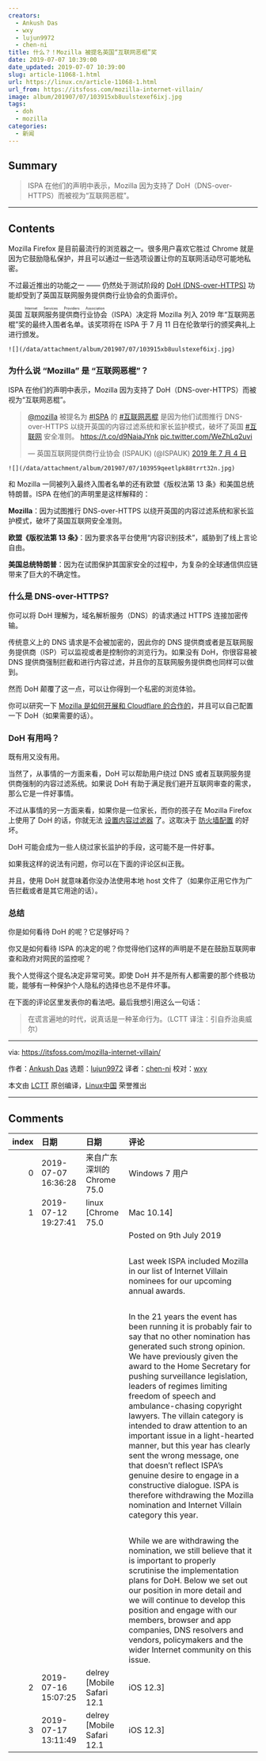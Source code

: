 ```yaml
---
creators:
  - Ankush Das
  - wxy
  - lujun9972
  - chen-ni
title: 什么？！Mozilla 被提名英国“互联网恶棍”奖
date: 2019-07-07 10:39:00
date_updated: 2019-07-07 10:39:00
slug: article-11068-1.html
url: https://linux.cn/article-11068-1.html
url_from: https://itsfoss.com/mozilla-internet-villain/
image: album/201907/07/103915xb8uulstexef6ixj.jpg
tags:
  - doh
  - mozilla
categories:
  - 新闻
---
```


## Summary

> ISPA 在他们的声明中表示，Mozilla 因为支持了 DoH（DNS-over-HTTPS）而被视为“互联网恶棍”。

***

<!-- more -->

## Contents

Mozilla Firefox 是目前最流行的浏览器之一。很多用户喜欢它胜过 Chrome 就是因为它鼓励隐私保护，并且可以通过一些选项设置让你的互联网活动尽可能地私密。

不过最近推出的功能之一 —— 仍然处于测试阶段的 [DoH (DNS-over-HTTPS)](https://en.wikipedia.org/wiki/DNS_over_HTTPS) 功能却受到了英国互联网服务提供商行业协会的负面评价。

英国<ruby> 互联网服务提供商行业协会 <rt>  Internet Services Providers Association </rt></ruby>（ISPA）决定将 Mozilla 列入 2019 年“互联网恶棍”奖的最终入围者名单。该奖项将在 ISPA 于 7 月 11 日在伦敦举行的颁奖典礼上进行颁发。

`![](/data/attachment/album/201907/07/103915xb8uulstexef6ixj.jpg)`

### 为什么说 “Mozilla” 是 “互联网恶棍”？

ISPA 在他们的声明中表示，Mozilla 因为支持了 DoH（DNS-over-HTTPS）而被视为“互联网恶棍”。

> 
> [@mozilla](https://twitter.com/mozilla?ref_src=twsrc%5Etfw) 被提名为 [#ISPA](https://twitter.com/hashtag/ISPAs?src=hash&ref_src=twsrc%5Etfw) 的 [#互联网恶棍](https://twitter.com/hashtag/InternetVillain?src=hash&ref_src=twsrc%5Etfw) 是因为他们试图推行 DNS-over-HTTPS 以绕开英国的内容过滤系统和家长监护模式，破坏了英国 [#互联网](https://twitter.com/hashtag/internet?src=hash&ref_src=twsrc%5Etfw) 安全准则。 <https://t.co/d9NaiaJYnk> [pic.twitter.com/WeZhLq2uvi](https://t.co/WeZhLq2uvi)
> 
> 
> — 英国互联网提供商行业协会 (ISPAUK) (@ISPAUK) [2019 年 7 月 4 日](https://twitter.com/ISPAUK/status/1146725374455373824?ref_src=twsrc%5Etfw)
> 
> 
> 

`![](/data/attachment/album/201907/07/103959qeetlpk88trrt32n.jpg)`

和 Mozilla 一同被列入最终入围者名单的还有欧盟《版权法第 13 条》和美国总统特朗普。ISPA 在他们的声明里是这样解释的：

**Mozilla**：因为试图推行 DNS-over-HTTPS 以绕开英国的内容过滤系统和家长监护模式，破坏了英国互联网安全准则。

**欧盟《版权法第 13 条》**：因为要求各平台使用“内容识别技术”，威胁到了线上言论自由。

**美国总统特朗普**：因为在试图保护其国家安全的过程中，为复杂的全球通信供应链带来了巨大的不确定性。

### 什么是 DNS-over-HTTPS?

你可以将 DoH 理解为，域名解析服务（DNS）的请求通过 HTTPS 连接加密传输。

传统意义上的 DNS 请求是不会被加密的，因此你的 DNS 提供商或者是互联网服务提供商（ISP）可以监视或者是控制你的浏览行为。如果没有 DoH，你很容易被 DNS 提供商强制拦截和进行内容过滤，并且你的互联网服务提供商也同样可以做到。

然而 DoH 颠覆了这一点，可以让你得到一个私密的浏览体验。

你可以研究一下 [Mozilla 是如何开展和 Cloudflare 的合作的](https://blog.nightly.mozilla.org/2018/06/01/improving-dns-privacy-in-firefox/)，并且可以自己配置一下 DoH（如果需要的话）。

### DoH 有用吗？

既有用又没有用。

当然了，从事情的一方面来看，DoH 可以帮助用户绕过 DNS 或者互联网服务提供商强制的内容过滤系统。如果说 DoH 有助于满足我们避开互联网审查的需求，那么它是一件好事情。

不过从事情的另一方面来看，如果你是一位家长，而你的孩子在 Mozilla Firefox 上使用了 DoH 的话，你就无法 [设置内容过滤器](https://itsfoss.com/how-to-block-porn-by-content-filtering-on-ubuntu/) 了。这取决于 [防火墙配置](https://itsfoss.com/set-up-firewall-gufw/) 的好坏。

DoH 可能会成为一些人绕过家长监护的手段，这可能不是一件好事。

如果我这样的说法有问题，你可以在下面的评论区纠正我。

并且，使用 DoH 就意味着你没办法使用本地 host 文件了（如果你正用它作为广告拦截或者是其它用途的话）。

### 总结

你是如何看待 DoH 的呢？它足够好吗？

你又是如何看待 ISPA 的决定的呢？你觉得他们这样的声明是不是在鼓励互联网审查和政府对网民的监控呢？

我个人觉得这个提名决定非常可笑。即使 DoH 并不是所有人都需要的那个终极功能，能够有一种保护个人隐私的选择也总不是件坏事。

在下面的评论区里发表你的看法吧。最后我想引用这么一句话：

> 
> 在谎言遍地的时代，说真话是一种革命行为。（LCTT 译注：引自乔治奥威尔）
> 
> 
> 

---

via: <https://itsfoss.com/mozilla-internet-villain/>

作者：[Ankush Das](https://itsfoss.com/author/ankush/) 选题：[lujun9972](https://github.com/lujun9972) 译者：[chen-ni](https://github.com/chen-ni) 校对：[wxy](https://github.com/wxy)

本文由 [LCTT](https://github.com/LCTT/TranslateProject) 原创编译，[Linux中国](https://linux.cn/) 荣誉推出

***

## Comments

|   index | 日期                | 日期                                      | 评论                                                                                                                                                                                                                                                                                                                                                                                                                                                                                                                                                                                                                                                                   |
|--------:|:--------------------|:------------------------------------------|:-----------------------------------------------------------------------------------------------------------------------------------------------------------------------------------------------------------------------------------------------------------------------------------------------------------------------------------------------------------------------------------------------------------------------------------------------------------------------------------------------------------------------------------------------------------------------------------------------------------------------------------------------------------------------|
|       0 | 2019-07-07 16:36:28 | 来自广东深圳的 Chrome 75.0|Windows 7 用户 | 一句概括：内容审查者痛斥日益完善的安全防范措施，既当了婊子又想立牌坊。                                                                                                                                                                                                                                                                                                                                                                                                                                                                                                                                                                                                 |
|       1 | 2019-07-12 19:27:41 | linux [Chrome 75.0|Mac 10.14]             | ISPA withdraws Mozilla Internet Villain Nomination and Category<br />                                                                                                                                                                                                                                                                                                                                                                                                                                                                                                                                                                                                  |
|         |                     |                                           | Posted on 9th July 2019<br />                                                                                                                                                                                                                                                                                                                                                                                                                                                                                                                                                                                                                                          |
|         |                     |                                           | <br />                                                                                                                                                                                                                                                                                                                                                                                                                                                                                                                                                                                                                                                                 |
|         |                     |                                           | Last week ISPA included Mozilla in our list of Internet Villain nominees for our upcoming annual awards.<br />                                                                                                                                                                                                                                                                                                                                                                                                                                                                                                                                                         |
|         |                     |                                           | <br />                                                                                                                                                                                                                                                                                                                                                                                                                                                                                                                                                                                                                                                                 |
|         |                     |                                           | In the 21 years the event has been running it is probably fair to say that no other nomination has generated such strong opinion. We have previously given the award to the Home Secretary for pushing surveillance legislation, leaders of regimes limiting freedom of speech and ambulance-chasing copyright lawyers. The villain category is intended to draw attention to an important issue in a light-hearted manner, but this year has clearly sent the wrong message, one that doesn’t reflect ISPA’s genuine desire to engage in a constructive dialogue. ISPA is therefore withdrawing the Mozilla nomination and Internet Villain category this year.<br /> |
|         |                     |                                           | <br />                                                                                                                                                                                                                                                                                                                                                                                                                                                                                                                                                                                                                                                                 |
|         |                     |                                           | While we are withdrawing the nomination, we still believe that it is important to properly scrutinise the implementation plans for DoH. Below we set out our position in more detail and we will continue to develop this position and engage with our members, browser and app companies, DNS resolvers and vendors, policymakers and the wider Internet community on this issue.                                                                                                                                                                                                                                                                                     |
|       2 | 2019-07-16 15:07:25 | delrey [Mobile Safari 12.1|iOS 12.3]      | L z                                                                                                                                                                                                                                                                                                                                                                                                                                                                                                                                                                                                                                                                    |
|       3 | 2019-07-17 13:11:49 | delrey [Mobile Safari 12.1|iOS 12.3]      | r n k x                                                                                                                                                                                                                                                                                                                                                                                                                                                                                                                                                                                                                                                                |

